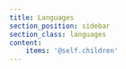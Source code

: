 ```yaml
---
title: Languages
section_position: sidebar
section_class: languages
content:
    items: '@self.children'
---
```


